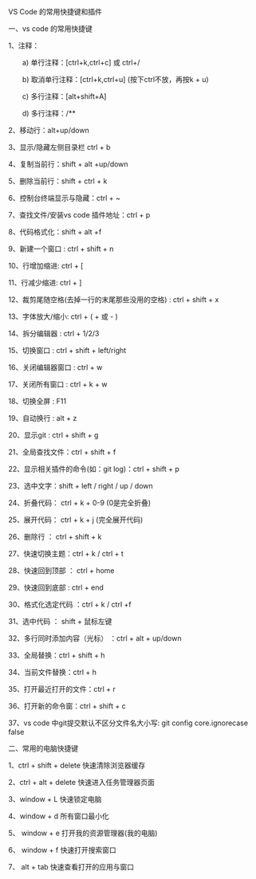 VS Code 的常用快捷键和插件


一、vs code 的常用快捷键

1、注释：

　　a) 单行注释：[ctrl+k,ctrl+c] 或 ctrl+/

　　b) 取消单行注释：[ctrl+k,ctrl+u] (按下ctrl不放，再按k + u)

　　c) 多行注释：[alt+shift+A]

　　d) 多行注释：/**

2、移动行：alt+up/down

3、显示/隐藏左侧目录栏  ctrl + b

4、复制当前行：shift + alt +up/down

5、删除当前行：shift + ctrl + k

6、控制台终端显示与隐藏：ctrl + ~

7、查找文件/安装vs code 插件地址：ctrl + p

 

8、代码格式化：shift + alt +f

9、新建一个窗口 : ctrl + shift + n

10、行增加缩进:  ctrl + [

11、行减少缩进:  ctrl + ]

12、裁剪尾随空格(去掉一行的末尾那些没用的空格) : ctrl + shift + x

13、字体放大/缩小:  ctrl + ( + 或 - )

14、拆分编辑器 :  ctrl + 1/2/3

15、切换窗口 :  ctrl + shift + left/right

16、关闭编辑器窗口 :  ctrl + w

17、关闭所有窗口 :  ctrl + k + w

18、切换全屏 :   F11

19、自动换行 :  alt + z

20、显示git  :   ctrl + shift + g

21、全局查找文件：ctrl + shift + f

22、显示相关插件的命令(如：git log)：ctrl + shift + p

23、选中文字：shift + left / right / up / down

24、折叠代码： ctrl + k + 0-9 (0是完全折叠)

25、展开代码： ctrl + k + j (完全展开代码)

26、删除行 ： ctrl + shift + k 

27、快速切换主题：ctrl + k / ctrl + t

28、快速回到顶部 ： ctrl + home

29、快速回到底部 : ctrl + end

30、格式化选定代码 ：ctrl + k / ctrl +f

31、选中代码 ： shift + 鼠标左键

32、多行同时添加内容（光标） ：ctrl + alt + up/down

33、全局替换：ctrl + shift + h

34、当前文件替换：ctrl + h

35、打开最近打开的文件：ctrl + r

36、打开新的命令窗：ctrl + shift + c

37、vs code 中git提交默认不区分文件名大小写:  git config core.ignorecase false


二、常用的电脑快捷键

1、ctrl + shift + delete 快速清除浏览器缓存

2、ctrl + alt + delete  快速进入任务管理器页面

3、window + L  快速锁定电脑

4、window + d  所有窗口最小化

5、 window + e  打开我的资源管理器(我的电脑)

6、 window + f  快速打开搜索窗口

7、 alt + tab  快速查看打开的应用与窗口